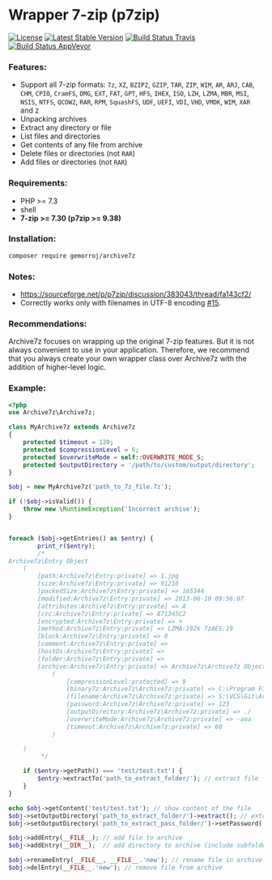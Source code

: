 # Wrapper 7-zip (p7zip)

[![License](https://poser.pugx.org/gemorroj/archive7z/license)](https://packagist.org/packages/gemorroj/archive7z)
[![Latest Stable Version](https://poser.pugx.org/gemorroj/archive7z/v/stable)](https://packagist.org/packages/gemorroj/archive7z)
[![Build Status Travis](https://secure.travis-ci.org/Gemorroj/Archive7z.png?branch=master)](https://travis-ci.org/Gemorroj/Archive7z)
[![Build Status AppVeyor](https://ci.appveyor.com/api/projects/status/3i7po8fka1eqdb8a?svg=true)](https://ci.appveyor.com/project/Gemorroj/archive7z)


### Features:

- Support all 7-zip formats: `7z`, `XZ`, `BZIP2`, `GZIP`, `TAR`, `ZIP`, `WIM`, `AR`, `ARJ`, `CAB`, `CHM`, `CPIO`, `CramFS`, `DMG`, `EXT`, `FAT`, `GPT`, `HFS`, `IHEX`, `ISO`, `LZH`, `LZMA`, `MBR`, `MSI`, `NSIS`, `NTFS`, `QCOW2`, `RAR`, `RPM`, `SquashFS`, `UDF`, `UEFI`, `VDI`, `VHD`, `VMDK`, `WIM`, `XAR` and `Z`
- Unpacking archives
- Extract any directory or file
- List files and directories
- Get contents of any file from archive
- Delete files or directories (not `RAR`)
- Add files or directories (not `RAR`)


### Requirements:

- PHP >= 7.3
- shell
- **7-zip >= 7.30 (p7zip >= 9.38)**


### Installation:
```bash
composer require gemorroj/archive7z
```


### Notes:
- https://sourceforge.net/p/p7zip/discussion/383043/thread/fa143cf2/
- Correctly works only with filenames in UTF-8 encoding [#15](https://github.com/Gemorroj/Archive7z/issues/15).


### Recommendations:
Archive7z focuses on wrapping up the original 7-zip features.
But it is not always convenient to use in your application.
Therefore, we recommend that you always create your own wrapper class over Archive7z with the addition of higher-level logic.


### Example:

```php
<?php
use Archive7z\Archive7z;

class MyArchive7z extends Archive7z
{
    protected $timeout = 120;
    protected $compressionLevel = 6;
    protected $overwriteMode = self::OVERWRITE_MODE_S;
    protected $outputDirectory = '/path/to/custom/output/directory';
}

$obj = new MyArchive7z('path_to_7z_file.7z');

if (!$obj->isValid()) {
    throw new \RuntimeException('Incorrect archive');
}


foreach ($obj->getEntries() as $entry) {
        print_r($entry);
        /*
Archive7z\Entry Object
    (
        [path:Archive7z\Entry:private] => 1.jpg
        [size:Archive7z\Entry:private] => 91216
        [packedSize:Archive7z\Entry:private] => 165344
        [modified:Archive7z\Entry:private] => 2013-06-10 09:56:07
        [attributes:Archive7z\Entry:private] => A
        [crc:Archive7z\Entry:private] => 871345C2
        [encrypted:Archive7z\Entry:private] => +
        [method:Archive7z\Entry:private] => LZMA:192k 7zAES:19
        [block:Archive7z\Entry:private] => 0
        [comment:Archive7z\Entry:private] => 
        [hostOs:Archive7z\Entry:private] => 
        [folder:Archive7z\Entry:private] => 
        [archive:Archive7z\Entry:private] => Archive7z\Archive7z Object
            (
                [compressionLevel:protected] => 9
                [binary7z:Archive7z\Archive7z:private] => C:\Program Files\7-Zip\7z.exe
                [filename:Archive7z\Archive7z:private] => S:\VCS\Git\Archive7z\tests/fixtures/testPasswd.7z
                [password:Archive7z\Archive7z:private] => 123
                [outputDirectory:Archive7z\Archive7z:private] => ./
                [overwriteMode:Archive7z\Archive7z:private] => -aoa
                [timeout:Archive7z\Archive7z:private] => 60
            )

    )
         */

    if ($entry->getPath() === 'test/test.txt') {
        $entry->extractTo('path_to_extract_folder/'); // extract file
    }
}

echo $obj->getContent('test/test.txt'); // show content of the file
$obj->setOutputDirectory('path_to_extract_folder/')->extract(); // extract archive
$obj->setOutputDirectory('path_to_extract_pass_folder/')->setPassword('pass')->extractEntry('test/test.txt'); // extract password-protected entry

$obj->addEntry(__FILE__); // add file to archive
$obj->addEntry(__DIR__);  // add directory to archive (include subfolders)

$obj->renameEntry(__FILE__, __FILE__.'new'); // rename file in archive
$obj->delEntry(__FILE__.'new'); // remove file from archive
```
